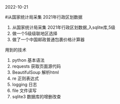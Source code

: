 2022-10-21 

#从国家统计局采集 2021年行政区划数据

1. 从国家统计局采集 2021年行政区划数据,入sqlite库,5级
2. 做一个5级级联地区选择
3. 做了一个中国邮政普通包裹价格计算器

用到的技术

1. python 基本语法
2. requests 获取页面源代码
3. BeautifulSoup 解析html
4. re 正则表达式
5. logging 日志
6. file 文件读写
7. sqlite3 数据库的增删改查
